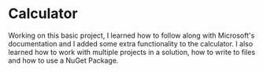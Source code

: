 # Calculator

Working on this basic project, I learned how to follow along with Microsoft's documentation and I added some extra functionality to the calculator. 
I also learned how to work with multiple projects in a solution, how to write to files and how to use a NuGet Package.
